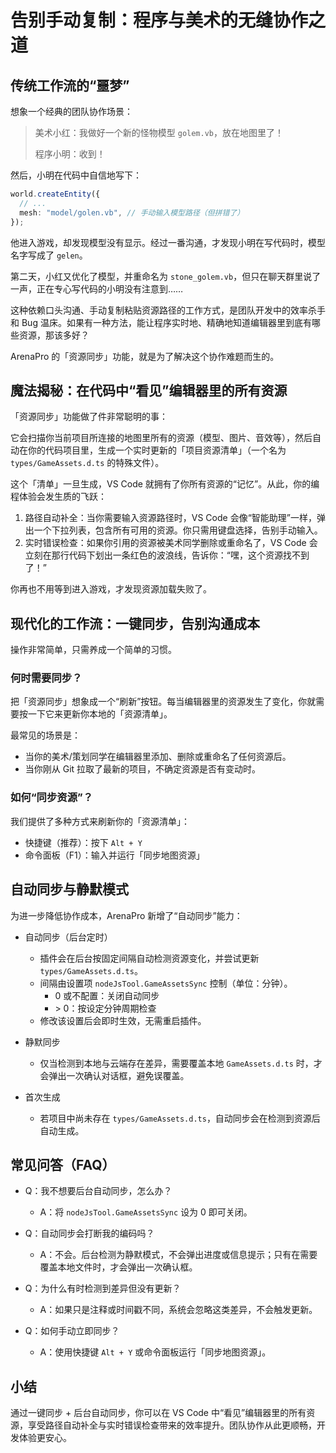 # 告别手动复制：程序与美术的无缝协作之道

## 传统工作流的“噩梦”

想象一个经典的团队协作场景：

> 美术小红：我做好一个新的怪物模型 `golem.vb`，放在地图里了！
>
> 程序小明：收到！

然后，小明在代码中自信地写下：

```typescript
world.createEntity({
  // ...
  mesh: "model/golen.vb", // 手动输入模型路径（但拼错了）
});
```

他进入游戏，却发现模型没有显示。经过一番沟通，才发现小明在写代码时，模型名字写成了 `gelen`。

第二天，小红又优化了模型，并重命名为 `stone_golem.vb`，但只在聊天群里说了一声，正在专心写代码的小明没有注意到……

这种依赖口头沟通、手动复制粘贴资源路径的工作方式，是团队开发中的效率杀手和 Bug 温床。如果有一种方法，能让程序实时地、精确地知道编辑器里到底有哪些资源，那该多好？

ArenaPro 的「资源同步」功能，就是为了解决这个协作难题而生的。

## 魔法揭秘：在代码中“看见”编辑器里的所有资源

「资源同步」功能做了件非常聪明的事：

它会扫描你当前项目所连接的地图里所有的资源（模型、图片、音效等），然后自动在你的代码项目里，生成一个实时更新的「项目资源清单」（一个名为 `types/GameAssets.d.ts` 的特殊文件）。

这个「清单」一旦生成，VS Code 就拥有了你所有资源的“记忆”。从此，你的编程体验会发生质的飞跃：

1. 路径自动补全：当你需要输入资源路径时，VS Code 会像“智能助理”一样，弹出一个下拉列表，包含所有可用的资源。你只需用键盘选择，告别手动输入。
2. 实时错误检查：如果你引用的资源被美术同学删除或重命名了，VS Code 会立刻在那行代码下划出一条红色的波浪线，告诉你：“嘿，这个资源找不到了！”

你再也不用等到进入游戏，才发现资源加载失败了。

## 现代化的工作流：一键同步，告别沟通成本

操作非常简单，只需养成一个简单的习惯。

### 何时需要同步？

把「资源同步」想象成一个“刷新”按钮。每当编辑器里的资源发生了变化，你就需要按一下它来更新你本地的「资源清单」。

最常见的场景是：

- 当你的美术/策划同学在编辑器里添加、删除或重命名了任何资源后。
- 当你刚从 Git 拉取了最新的项目，不确定资源是否有变动时。

### 如何“同步资源”？

我们提供了多种方式来刷新你的「资源清单」：

- 快捷键（推荐）：按下 `Alt + Y`
- 命令面板（F1）：输入并运行「同步地图资源」

## 自动同步与静默模式

为进一步降低协作成本，ArenaPro 新增了“自动同步”能力：

- 自动同步（后台定时）

  - 插件会在后台按固定间隔自动检测资源变化，并尝试更新 `types/GameAssets.d.ts`。
  - 间隔由设置项 `nodeJsTool.GameAssetsSync` 控制（单位：分钟）。
    - 0 或不配置：关闭自动同步
    - \> 0：按设定分钟周期检查
  - 修改该设置后会即时生效，无需重启插件。

- 静默同步

  - 仅当检测到本地与云端存在差异，需要覆盖本地 `GameAssets.d.ts` 时，才会弹出一次确认对话框，避免误覆盖。

- 首次生成
  - 若项目中尚未存在 `types/GameAssets.d.ts`，自动同步会在检测到资源后自动生成。

## 常见问答（FAQ）

- Q：我不想要后台自动同步，怎么办？

  - A：将 `nodeJsTool.GameAssetsSync` 设为 0 即可关闭。

- Q：自动同步会打断我的编码吗？

  - A：不会。后台检测为静默模式，不会弹出进度或信息提示；只有在需要覆盖本地文件时，才会弹出一次确认框。

- Q：为什么有时检测到差异但没有更新？

  - A：如果只是注释或时间戳不同，系统会忽略这类差异，不会触发更新。

- Q：如何手动立即同步？
  - A：使用快捷键 `Alt + Y` 或命令面板运行「同步地图资源」。

## 小结

通过一键同步 + 后台自动同步，你可以在 VS Code 中“看见”编辑器里的所有资源，享受路径自动补全与实时错误检查带来的效率提升。团队协作从此更顺畅，开发体验更安心。
